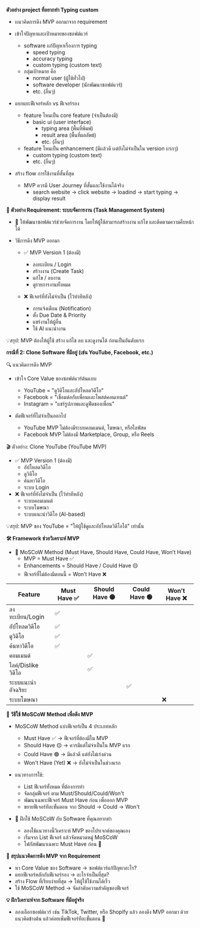 **ตัวอย่าง project ที่อยากทำ Typing custom**

- เเนวคิดการดึง MVP ออกมาจาก requirement

- เข้าใจปัญหาและเป้าหมายของซอฟต์แวร์
  - software เเก้ปัญหาเรื่องการ typing
    - speed typing
    - accuracy typing
    - custom typing (custom text)
  - กลุ่มเป้าหมาย คือ 
    - normal user (ผู้ใช้ทั่วไป)
    - software developer (นักพัฒนาซอฟต์แวร์)
    - etc. (อื่นๆ)
- แยกแยะฟีเจอร์หลัก vs ฟีเจอร์รอง
  - feature ไหนเป็น core feature (จำเป็นต้องมี)
    - basic ui (user interface)
      - typing area (พื้นที่พิมพ์)
      - result area (พื้นที่ผลลัพธ์)
      - etc. (อื่นๆ)
  - feature ไหนเป็น enhancement (มีเเล้วดี เเต่ยังไม่จำเป็นใน version เเรกๆ)
    - custom typing (custom text)
    - etc. (อื่นๆ)
- สร้าง flow การใช้งานที่สั้นที่สุด
  - MVP ควรมี User Journey ที่สั้นและใช้งานได้จริง
    - search website -> click website -> loadind -> start typing -> display result
  
**🎯 ตัวอย่าง Requirement: ระบบจัดการงาน (Task Management System)**
  - 📌 ให้พัฒนาซอฟต์แวร์ช่วยจัดการงาน โดยให้ผู้ใช้สามารถสร้างงาน แก้ไข และติดตามความคืบหน้าได้

- วิธีการดึง MVP ออกมา

  - ✅ MVP Version 1 (ต้องมี)
    - ลงทะเบียน / Login
    - สร้างงาน (Create Task)
    - แก้ไข / ลบงาน
    - ดูรายการงานทั้งหมด

  - ❌ ฟีเจอร์ที่ยังไม่จำเป็น (ไว้ทำทีหลัง)
    - การแจ้งเตือน (Notification)
    - ตั้ง Due Date & Priority
    - แชร์งานให้ผู้อื่น
    - ใช้ AI แนะนำงาน

💡สรุป: MVP ต้องให้ผู้ใช้ สร้าง แก้ไข ลบ และดูงานได้ ก่อนเป็นอันดับแรก

**กรณีที่ 2: Clone Software ที่มีอยู่ (เช่น YouTube, Facebook, etc.)**

🔍 แนวคิดการดึง MVP
- เข้าใจ Core Value ของซอฟต์แวร์ต้นแบบ
    - YouTube = "ดูวิดีโอและอัปโหลดวิดีโอ"
    - Facebook = "เชื่อมต่อกับเพื่อนและโพสต์คอนเทนต์"
    - Instagram = "แชร์รูปภาพและดูฟีดของเพื่อน"

- ตัดฟีเจอร์ที่ไม่จำเป็นออกไป
    - YouTube MVP ไม่ต้องมีระบบคอมเมนต์, โฆษณา, หรือไลฟ์สด
    - Facebook MVP ไม่ต้องมี Marketplace, Group, หรือ Reels

🎬 ตัวอย่าง: Clone YouTube (YouTube MVP)
- ✅ MVP Version 1 (ต้องมี)
    - อัปโหลดวิดีโอ
    - ดูวิดีโอ
    - ค้นหาวิดีโอ
    - ระบบ Login
- ❌ ฟีเจอร์ที่ยังไม่จำเป็น (ไว้ทำทีหลัง)
    - ระบบคอมเมนต์
    - ระบบโฆษณา
    - ระบบแนะนำวิดีโอ (AI-based)

💡สรุป: MVP ของ YouTube = "ให้ผู้ใช้ดูและอัปโหลดวิดีโอได้" เท่านั้น

**🛠 Framework ช่วยวิเคราะห์ MVP**

- 📌 MoSCoW Method (Must Have, Should Have, Could Have, Won’t Have)
    - MVP = Must Have ✅
    - Enhancements = Should Have / Could Have 🟡
    - ฟีเจอร์ที่ไม่ต้องมีตอนนี้ = Won’t Have ❌

| Feature          | Must Have ✅ | Should Have 🟡 | Could Have 🟢 | Won’t Have ❌ |
| ---------------- | ----------- | ------------- | ------------ | ------------ |
| ลงทะเบียน/Login   | ✅           |               |              |              |
| อัปโหลดวิดีโอ       | ✅           |               |              |              |
| ดูวิดีโอ            | ✅           |               |              |              |
| ค้นหาวิดีโอ         | ✅           |               |              |              |
| คอมเมนต์          |             | ✅             |              |              |
| ไลค์/Dislike วิดีโอ |             | ✅             |              |              |
| ระบบแนะนำอัจฉริยะ   |             |               | ✅            |              |
| ระบบโฆษณา        |             |               |              | ❌            |


**🚀 วิธีใช้ MoSCoW Method เพื่อดึง MVP**
- MoSCoW Method แบ่งฟีเจอร์เป็น 4 ประเภทหลัก
    - Must Have ✅ → ฟีเจอร์ที่ต้องมีใน MVP
    - Should Have 🟡 → ควรมีแต่ไม่จำเป็นใน MVP แรก
    - Could Have 🟢 → มีแล้วดี แต่ยังไม่เร่งด่วน
    - Won't Have (Yet) ❌ → ยังไม่จำเป็นในช่วงแรก

- แนวทางการใช้:
    - List ฟีเจอร์ทั้งหมด ที่ต้องการทำ
    - จัดกลุ่มฟีเจอร์ ตาม Must/Should/Could/Won't
    - พัฒนาเฉพาะฟีเจอร์ Must Have ก่อน เพื่อออก MVP
    - ขยายฟีเจอร์ทีละขั้นตอน จาก Should → Could → Won't

- 🎯 ฝึกใช้ MoSCoW กับ Software ที่คุณอยากทำ
    - ลองใช้แนวทางนี้วิเคราะห์ MVP ของโปรเจกต์ของคุณเอง
    - เริ่มจาก List ฟีเจอร์ แล้วจัดหมวดหมู่ MoSCoW
    - โฟกัสพัฒนาเฉพาะ Must Have ก่อน 🚀

**🚀 สรุปแนวคิดการดึง MVP จาก Requirement**
   - หา Core Value ของ Software → ซอฟต์แวร์แก้ปัญหาอะไร?
   - แยกฟีเจอร์หลักกับฟีเจอร์รอง → อะไรจำเป็นที่สุด?
   - สร้าง Flow ที่เรียบง่ายที่สุด → ให้ผู้ใช้ใช้งานได้เร็ว
   - ใช้ MoSCoW Method → จัดลำดับความสำคัญของฟีเจอร์


**💡 ฝึกวิเคราะห์จาก Software ที่มีอยู่จริง**
  - ลองเลือกซอฟต์แวร์ เช่น TikTok, Twitter, หรือ Shopify แล้ว ลองดึง MVP ออกมา ด้วยแนวคิดข้างต้น แล้วค่อยเพิ่มฟีเจอร์ทีละขั้นตอน 🚀
